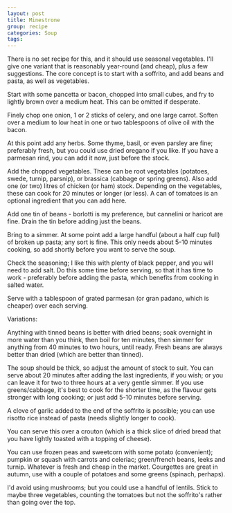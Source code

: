 ```yaml
---
layout: post
title: Minestrone
group: recipe
categories: Soup
tags: 
---
```



There is no set recipe for this, and it should use seasonal vegetables.  I'll give one variant that is reasonably year-round (and cheap), plus a few suggestions.  The core concept is to start with a soffrito, and add beans and pasta, as well as vegetables.

Start with some pancetta or bacon, chopped into small cubes, and fry to lightly brown over a medium heat.  This can be omitted if desperate.

Finely chop one onion, 1 or 2 sticks of celery, and one large carrot.  Soften over a medium to low heat in one or two tablespoons of olive oil with the bacon.

At this point add any herbs.  Some thyme, basil, or even parsley are fine; preferably fresh, but you could use dried oregano if you like.  If you have a parmesan rind, you can add it now, just before the stock.

Add the chopped vegetables. These can be root vegetables (potatoes, swede, turnip, parsnip), or brassica (cabbage or spring greens).  Also add one (or two) litres of chicken (or ham) stock.  Depending on the vegetables, these can cook for 20 minutes or longer (or less).  A can of tomatoes is an optional ingredient that you can add here.

Add one tin of beans - borlotti is my preference, but cannelini or haricot are fine.  Drain the tin before adding just the beans.

Bring to a simmer.  At some point add a large handful (about a half cup full) of broken up pasta; any sort is fine.  This only needs about 5-10 minutes cooking, so add shortly before you want to serve the soup.

Check the seasoning; I like this with plenty of black pepper, and you will need to add salt.  Do this some time before serving, so that it has time to work - preferably before adding the pasta, which benefits from cooking in salted water.

Serve with a tablespoon of grated parmesan (or gran padano, which is cheaper) over each serving.

Variations:

Anything with tinned beans is better with dried beans; soak overnight in more water than you think, then boil for ten minutes, then simmer for anything from 40 minutes to two hours, until ready.  Fresh beans are always better than dried (which are better than tinned).

The soup should be thick, so adjust the amount of stock to suit.  You can serve about 20 minutes after adding the last ingredients, if you wish; or you can leave it for two to three hours at a very gentle simmer.  If you use greens/cabbage, it's best to cook for the shorter time, as the flavour gets stronger with long cooking; or just add 5-10 minutes before serving.

A clove of garlic added to the end of the soffrito is possible; you can use risotto rice instead of pasta (needs slightly longer to cook).

You can serve this over a crouton (which is a thick slice of dried bread that you have lightly toasted with a topping of cheese).

You can use frozen peas and sweetcorn with some potato (convenient); pumpkin or squash with carrots and celeriac; green/french beans, leeks and turnip.  Whatever is fresh and cheap in the market.  Courgettes are great in autumn, use with a couple of potatoes and some greens (spinach, perhaps).

I'd avoid using mushrooms; but you could use a handful of lentils.  Stick to maybe three vegetables, counting the tomatoes but not the soffrito's rather than going over the top.
